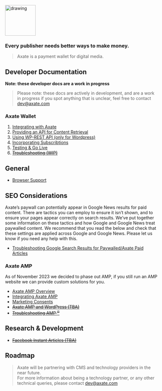 <img src="https://images.squarespace-cdn.com/content/v1/602e7fb8e0109735215bf464/a6495b11-eecf-4e66-bd14-ba39977d3f25/Untitled+%282000+x+462+px%29+%282300+x+462+px%29+%281%29.png?format=1500w" alt="drawing" alt="Axate" width="100" />


### Every publisher needs better ways to make money.

> Axate is a payment wallet for digital media.




## Developer Documentation

**Note: these developer docs are a work in progress**

> Please note: these docs are actively in development, and are a work in progress if you spot anything that is unclear, feel free to contact <a href="mailto:dev@axate.com?subject=Integrate with Axate">dev@axate.com</a>


### Axate Wallet

1. [Integrating with Axate](./docs/readme.md)
2. [Providing an API for Content Retrieval](./docs/content-api.md)
3. [Using WP-REST API (only for Wordpress)](./docs/wordpress-api.md)
4. [Incorporating Subscribtions](./docs/subscriptions-api.md)
5. [Testing & Go Live](./docs/testing-and-go-live.md)
6. <del>[Troubleshooting (WIP)](./docs/troubleshooting.md)</del>


## General

* [Browser Support](./docs/browser-support.md)

## SEO Considerations

Axate’s paywall can potentially appear in Google News results for paid content. There are tactics you can employ to ensure it isn’t shown, and to ensure your pages appear correctly on search results. We’ve put together some information on these tactics and how Google and Google News treat paywalled content. We recommend that you read the below and check that these settings are applied across Google and Google News. Please let us know if you need any help with this. 


* [Troubleshooting Google Search Results for Paywalled/Axate Paid Articles](https://developers.google.com/search/docs/advanced/structured-data/paywalled-content)


### Axate AMP

As of November 2023 we decided to phase out AMP, if you still run an AMP website we can provide custom solutions for you.

* [Axate AMP Overview](./docs/amp/readme.md)
* [Integrating Axate AMP](./docs/amp/amp-integration.md)
* [Marketing Consents](./docs/marketing-consents.md)
* <del>[Axate AMP and WordPress (TBA)](./docs/amp/amp-and-wordpress.md)</del>
* <del>[Troubleshooting AMP <sup>α</sup>](./docs/amp/troubleshooting-amp.md)</del>


## Research &amp; Development

* <del>[Facebook Instant Articles (TBA)](./docs/research/facebook-instant-articles.md)</del>


## Roadmap

> Axate will be partnering with CMS and technology providers in the near future.<br />
> For more information about being a technology partner, or any other technical queries, please contact <a href="mailto:dev@axate.com?subject=Integrate with Axate">dev@axate.com</a>
